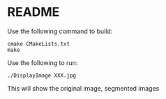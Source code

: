 README
===

Use the following command to build:

```
cmake CMakeLists.txt
make
```

Use the following to run:

```
./DisplayImage XXX.jpg
```

This will show the original image, segmented images
